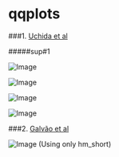 qqplots
====

###1. [Uchida et al](http://pcp.oxfordjournals.org/content/52/4/716.long)

#####sup#1


![Image](https://github.com/pilarcormo/SNP_distribution_method/blob/master/Reads/Aw_sup1-2/Variant_calling/sup1_2_1/Rplot.qq.png?raw=true)

![Image](https://github.com/pilarcormo/SNP_distribution_method/blob/master/Reads/Aw_sup1-2/Variant_calling/sup1_2_1/Rplot.qnorm.png?raw=true)

![Image](https://github.com/pilarcormo/SNP_distribution_method/blob/master/Reads/Aw_sup1-2/Variant_calling/sup1_2_4/Rplot.r2qq.png?raw=true)

![Image](https://github.com/pilarcormo/SNP_distribution_method/blob/master/Reads/Aw_sup1-2/Variant_calling/sup1_2_4/Rplot.normal.png?raw=true)


###2. [Galvão et al](http://onlinelibrary.wiley.com/doi/10.1111/j.1365-313X.2012.04993.x/full#ss9)

![Image](https://github.com/pilarcormo/SNP_distribution_method/blob/master/Reads/OCF2/Interesting_2/Rplot.qqplot.png?raw=true)
(Using only hm_short)
